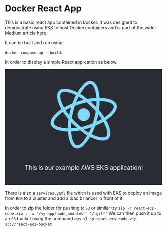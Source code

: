 # Docker React App

This is a basic react app contained in Docker. It was designed to demonstrate using EKS to host Docker containers and is part of the wider Medium article [here](https://jc1175.medium.com/a-crash-course-in-kubernetes-1ccb70125ebf). 

It can be built and run using:

`docker-compose up --build`.

In order to display a simple React application as below.

![alt text](./images/example-eks-image.png)

There is also a `services.yaml` file which is used with EKS to deploy an image from `ECR` to a cluster and add a load balancer in front of it.

In order to zip the folder for pushing to `S3` or similar try `zip -r react-ecs-code.zip . -x '/my-app/node_modules*' '/.git*'` We can then push it up to an `S3` bucket using the command `aws s3 cp react-ecs-code.zip s3://react-ecs-bucket`
